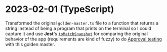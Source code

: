 # 2023-02-01 (TypeScript)

Transformed the original `golden-master.ts` file to a function that returns a string instead of being a program that prints on the terminal so I could capture it and use **Jest**'s [`toMatchSnapshot`](https://jestjs.io/docs/snapshot-testing) for comparing the original behavior of the app (requirements are kind of fuzzy) to do [Approval testing](https://coding-is-like-cooking.info/tag/approval-testing/) with this golden master.
